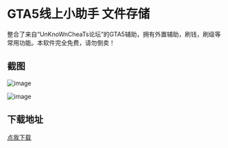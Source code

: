 # GTA5线上小助手 文件存储

整合了来自“UnKnoWnCheaTs论坛”的GTA5辅助，拥有外置辅助，刷钱，刷级等常用功能。本软件完全免费，请勿倒卖！

## 截图

![image](https://pic.downk.cc/item/5e33bf422fb38b8c3c199a46.png)

![image](https://pic.downk.cc/item/5e33bf482fb38b8c3c199aec.png)

## 下载地址

[点我下载](http://disk.crazyzhang.cn/dir/16907746-34952623-757b8b)  
